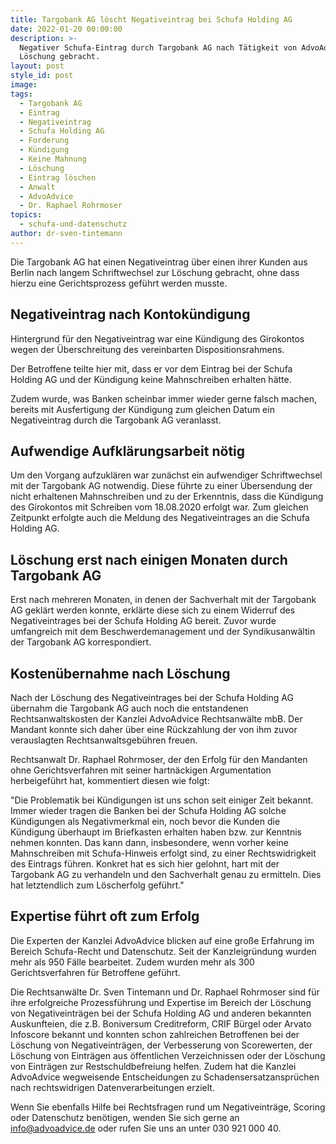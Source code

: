 ```yaml
---
title: Targobank AG löscht Negativeintrag bei Schufa Holding AG
date: 2022-01-20 00:00:00
description: >-
  Negativer Schufa-Eintrag durch Targobank AG nach Tätigkeit von AdvoAdvice zur
  Löschung gebracht.
layout: post
style_id: post
image:
tags:
  - Targobank AG
  - Eintrag
  - Negativeintrag
  - Schufa Holding AG
  - Forderung
  - Kündigung
  - Keine Mahnung
  - Löschung
  - Eintrag löschen
  - Anwalt
  - AdvoAdvice
  - Dr. Raphael Rohrmoser
topics:
  - schufa-und-datenschutz
author: dr-sven-tintemann
---
```

Die Targobank AG hat einen Negativeintrag über einen ihrer Kunden aus Berlin nach langem Schriftwechsel zur Löschung gebracht, ohne dass hierzu eine Gerichtsprozess geführt werden musste.

## Negativeintrag nach Kontokündigung

Hintergrund für den Negativeintrag war eine Kündigung des Girokontos wegen der Überschreitung des vereinbarten Dispositionsrahmens.

Der Betroffene teilte hier mit, dass er vor dem Eintrag bei der Schufa Holding AG und der Kündigung keine Mahnschreiben erhalten hätte.

Zudem wurde, was Banken scheinbar immer wieder gerne falsch machen, bereits mit Ausfertigung der Kündigung zum gleichen Datum ein Negativeintrag durch die Targobank AG veranlasst.

## Aufwendige Aufklärungsarbeit nötig

Um den Vorgang aufzuklären war zunächst ein aufwendiger Schriftwechsel mit der Targobank AG notwendig. Diese führte zu einer Übersendung der nicht erhaltenen Mahnschreiben und zu der Erkenntnis, dass die Kündigung des Girokontos mit Schreiben vom 18.08.2020 erfolgt war. Zum gleichen Zeitpunkt erfolgte auch die Meldung des Negativeintrages an die Schufa Holding AG.

## Löschung erst nach einigen Monaten durch Targobank AG

Erst nach mehreren Monaten, in denen der Sachverhalt mit der Targobank AG geklärt werden konnte, erklärte diese sich zu einem Widerruf des Negativeintrages bei der Schufa Holding AG bereit. Zuvor wurde umfangreich mit dem Beschwerdemanagement und der Syndikusanwältin der Targobank AG korrespondiert.

## Kostenübernahme nach Löschung

Nach der Löschung des Negativeintrages bei der Schufa Holding AG übernahm die Targobank AG auch noch die entstandenen Rechtsanwaltskosten der Kanzlei AdvoAdvice Rechtsanwälte mbB. Der Mandant konnte sich daher über eine Rückzahlung der von ihm zuvor verauslagten Rechtsanwaltsgebühren freuen.

Rechtsanwalt Dr. Raphael Rohrmoser, der den Erfolg für den Mandanten ohne Gerichtsverfahren mit seiner hartnäckigen Argumentation herbeigeführt hat, kommentiert diesen wie folgt:

"Die Problematik bei Kündigungen ist uns schon seit einiger Zeit bekannt. Immer wieder tragen die Banken bei der Schufa Holding AG solche Kündigungen als Negativmerkmal ein, noch bevor die Kunden die Kündigung überhaupt im Briefkasten erhalten haben bzw. zur Kenntnis nehmen konnten. Das kann dann, insbesondere, wenn vorher keine Mahnschreiben mit Schufa-Hinweis erfolgt sind, zu einer Rechtswidrigkeit des Eintrags führen. Konkret hat es sich hier gelohnt, hart mit der Targobank AG zu verhandeln und den Sachverhalt genau zu ermitteln. Dies hat letztendlich zum Löscherfolg geführt."

## Expertise führt oft zum Erfolg

Die Experten der Kanzlei AdvoAdvice blicken auf eine gro&szlig;e Erfahrung im Bereich Schufa-Recht und Datenschutz. Seit der Kanzleigründung wurden mehr als 950 Fälle bearbeitet. Zudem wurden mehr als 300 Gerichtsverfahren für Betroffene geführt.

Die Rechtsanwälte Dr. Sven Tintemann und Dr. Raphael Rohrmoser sind für ihre erfolgreiche Prozessführung und Expertise im Bereich der Löschung von Negativeinträgen bei der Schufa Holding AG und anderen bekannten Auskunfteien, die z.B. Boniversum Creditreform, CRIF Bürgel oder Arvato Infoscore bekannt und konnten schon zahlreichen Betroffenen bei der Löschung von Negativeinträgen, der Verbesserung von Scorewerten, der Löschung von Einträgen aus öffentlichen Verzeichnissen oder der Löschung von Einträgen zur Restschuldbefreiung helfen. Zudem hat die Kanzlei AdvoAdvice wegweisende Entscheidungen zu Schadensersatzansprüchen nach rechtswidrigen Datenverarbeitungen erzielt.

Wenn Sie ebenfalls Hilfe bei Rechtsfragen rund um Negativeinträge, Scoring oder Datenschutz benötigen, wenden Sie sich gerne an info@advoadvice.de oder rufen Sie uns an unter 030 921 000 40.
